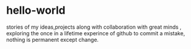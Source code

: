 # hello-world
stories of my ideas,projects along with collaboration with great minds ,
exploring the once in a lifetime experince of github to commit a mistake,
nothing is permanent except change.
